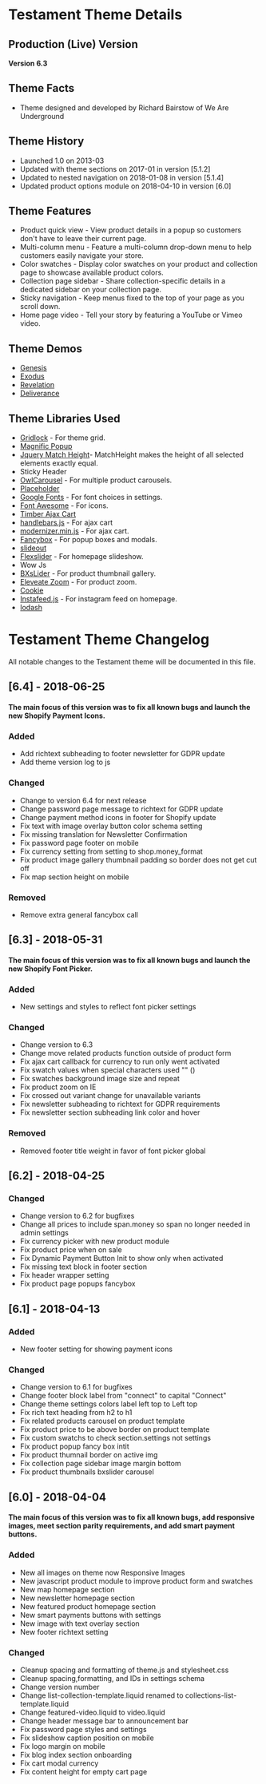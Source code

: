 # Testament Theme Details

## Production (Live) Version

**Version 6.3**

## Theme Facts

- Theme designed and developed by Richard Bairstow of We Are Underground

## Theme History

- Launched 1.0 on 2013-03
- Updated with theme sections on 2017-01 in version [5.1.2]
- Updated to nested navigation on 2018-01-08 in version [5.1.4]
- Updated product options module on 2018-04-10 in version [6.0]

## Theme Features

- Product quick view - View product details in a popup so customers don't have to leave their current page.
- Multi-column menu - Feature a multi-column drop-down menu to help customers easily navigate your store.
- Color swatches - Display color swatches on your product and collection page to showcase available product colors.
- Collection page sidebar - Share collection-specific details in a dedicated sidebar on your collection page.
- Sticky navigation - Keep menus fixed to the top of your page as you scroll down.
- Home page video - Tell your story by featuring a YouTube or Vimeo video.

## Theme Demos

- [Genesis](https://testament.myshopify.com/)
- [Exodus](https://kuhic-ankunding-and-russel5407.myshopify.com/)
- [Revelation](https://testament-revelation.myshopify.com/)
- [Deliverance](https://infinity-39.myshopify.com/)

## Theme Libraries Used

- [Gridlock](https://github.com/FormstoneClassic/Gridlock) - For theme grid.
- [Magnific Popup](http://dimsemenov.com/plugins/magnific-popup/)
- [Jquery Match Height](http://brm.io/jquery-match-height/)- MatchHeight makes the height of all selected elements exactly equal.
- Sticky Header
- [OwlCarousel](http://www.owlgraphic.com/owlcarousel) - For multiple product carousels.
- [Placeholder](https://github.com/weareunderground/testament/blob/master)
- [Google Fonts](https://fonts.google.com/) - For font choices in settings.
- [Font Awesome](https://github.com/weareunderground/testament/blob/master/fontawesome.io/icons) - For icons.
- [Timber Ajax Cart](http://shopify.github.io/Timber/#ajax-cart)
- [handlebars.js](http://handlebarsjs.com/) - For ajax cart
- [modernizer.min.js](https://github.com/weareunderground/testament/blob/master) - For ajax cart.
- [Fancybox](http://fancybox.net/) - For popup boxes and modals.
- [slideout](https://github.com/weareunderground/testament/blob/master)
- [Flexslider](https://github.com/woocommerce/FlexSlider) - For homepage slideshow.
- Wow Js
- [BXsLider](http://bxslider.com/) - For product thumbnail gallery.
- [Eleveate Zoom](https://github.com/weareunderground/testament/blob/master/www.elevateweb.co.uk/image-zoom) - For product zoom.
- [Cookie](https://github.com/weareunderground/testament/blob/master/stilbuero.de)
- [Instafeed.js](http://instafeedjs.com/) - For instagram feed on homepage.
- [lodash](https://github.com/weareunderground/testament/blob/master/lodash.com/license)

# Testament Theme Changelog

All notable changes to the Testament theme will be documented in this file.

## [6.4] - 2018-06-25
#### The main focus of this version was to fix all known bugs and launch the new Shopify Payment Icons.

### Added
- Add richtext subheading to footer newsletter for GDPR update
- Add theme version log to js

### Changed
- Change to version 6.4 for next release
- Change password page message to richtext for GDPR update
- Change payment method icons in footer for Shopify update
- Fix text with image overlay button color schema setting
- Fix missing translation for Newsletter Confirmation
- Fix password page footer on mobile
- Fix currency setting from setting to shop.money_format
- Fix product image gallery thumbnail padding so border does not get cut off
- Fix map section height on mobile

### Removed
- Remove extra general fancybox call

## [6.3] - 2018-05-31
#### The main focus of this version was to fix all known bugs and launch the new Shopify Font Picker.

### Added
- New settings and styles to reflect font picker settings

### Changed
- Change version to 6.3
- Change move related products function outside of product form
- Fix ajax cart callback for currency to run only went activated
- Fix swatch values when special characters used "" ()
- Fix swatches background image size and repeat
- Fix product zoom on IE 
- Fix crossed out variant change for unavailable variants
- Fix newsletter subheading to richtext for GDPR requirements
- Fix newsletter section subheading link color and hover

### Removed
- Removed footer title weight in favor of font picker global

## [6.2] - 2018-04-25

### Changed
- Change version to 6.2 for bugfixes
- Change all prices to include span.money so span no longer needed in admin settings
- Fix currency picker with new product module
- Fix product price when on sale
- Fix Dynamic Payment Button Init to show only when activated
- Fix missing text block in footer section
- Fix header wrapper setting
- Fix product page popups fancybox

## [6.1] - 2018-04-13

### Added
- New footer setting for showing payment icons

### Changed
- Change version to 6.1 for bugfixes
- Change footer block label from "connect" to capital "Connect"
- Change theme settings colors label left top to Left top
- Fix rich text heading from h2 to h1
- Fix related products carousel on product template
- Fix product price to be above border on product template
- Fix custom swatchs to check section.settings not settings
- Fix product popup fancy box intit
- Fix product thumnail border on active img
- Fix collection page sidebar image margin bottom
- Fix product thumbnails bxslider carousel

## [6.0] - 2018-04-04

#### The main focus of this version was to fix all known bugs, add responsive images, meet section parity requirements, and add smart payment buttons.

### Added
- New all images on theme now Responsive Images
- New javascript product module to improve product form and swatches
- New map homepage section
- New newsletter homepage section
- New featured product homepage section
- New smart payments buttons with settings
- New image with text overlay section
- New footer richtext setting

### Changed
- Cleanup spacing and formatting of theme.js and stylesheet.css
- Cleanup spacing,formatting, and IDs in settings schema
- Change version number
- Change list-collection-template.liquid renamed to collections-list-template.liquid
- Change featured-video.liquid to video.liquid
- Change header message bar to announcement bar
- Fix password page styles and settings
- Fix slideshow caption position on mobile
- Fix logo margin on mobile
- Fix blog index section onboarding
- Fix cart modal currency
- Fix content height for empty cart page
